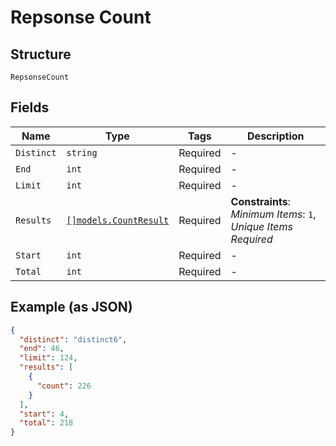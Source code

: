
# Repsonse Count

## Structure

`RepsonseCount`

## Fields

| Name | Type | Tags | Description |
|  --- | --- | --- | --- |
| `Distinct` | `string` | Required | - |
| `End` | `int` | Required | - |
| `Limit` | `int` | Required | - |
| `Results` | [`[]models.CountResult`](../../doc/models/count-result.md) | Required | **Constraints**: *Minimum Items*: `1`, *Unique Items Required* |
| `Start` | `int` | Required | - |
| `Total` | `int` | Required | - |

## Example (as JSON)

```json
{
  "distinct": "distinct6",
  "end": 46,
  "limit": 124,
  "results": [
    {
      "count": 226
    }
  ],
  "start": 4,
  "total": 218
}
```


